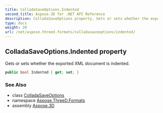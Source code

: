 ```yaml
---
title: ColladaSaveOptions.Indented
second_title: Aspose.3D for .NET API Reference
description: ColladaSaveOptions property. Gets or sets whether the exported XML document is indented
type: docs
weight: 20
url: /net/aspose.threed.formats/colladasaveoptions/indented/
---
```

## ColladaSaveOptions.Indented property

Gets or sets whether the exported XML document is indented.

```csharp
public bool Indented { get; set; }
```

### See Also

* class [ColladaSaveOptions](../)
* namespace [Aspose.ThreeD.Formats](../../../aspose.threed.formats/)
* assembly [Aspose.3D](../../../)



